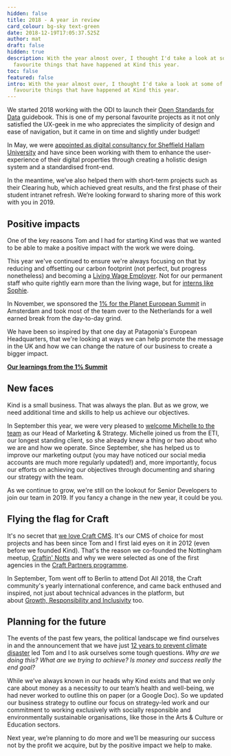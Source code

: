 ```yaml
---
hidden: false
title: 2018 - A year in review
card_colour: bg-sky text-green
date: 2018-12-19T17:05:37.525Z
author: mat
draft: false
hidden: true
description: With the year almost over, I thought I'd take a look at some of my
  favourite things that have happened at Kind this year.
toc: false
featured: false
intro: With the year almost over, I thought I'd take a look at some of my
  favourite things that have happened at Kind this year.
---
```

We started 2018 working with the ODI to launch their [Open Standards for Data](https://standards.theodi.org/) guidebook. This is one of my personal favourite projects as it not only satisfied the UX-geek in me who appreciates the simplicity of design and ease of navigation, but it came in on time and slightly under budget!

In May, we were [appointed as digital consultancy for Sheffield Hallam University](https://madebykind.com/blog/sheffield-hallam-university-appoint-kind-as-digital-consultancy) and have since been working with them to enhance the user-experience of their digital properties through creating a holistic design system and a standardised front-end. 

In the meantime, we’ve also helped them with short-term projects such as their Clearing hub, which achieved great results, and the first phase of their student intranet refresh. We’re looking forward to sharing more of this work with you in 2019. 

## Positive impacts

One of the key reasons Tom and I had for starting Kind was that we wanted to be able to make a positive impact with the work we were doing.

This year we've continued to ensure we're always focusing on that by reducing and offsetting our carbon footprint (not perfect, but progress nonetheless) and becoming a [Living Wage Employer](https://www.livingwage.org.uk/). Not for our permanent staff who quite rightly earn more than the living wage, but for [interns like Sophie](https://madebykind.com/blog/rounding-up-my-internship-at-kind).

In November, we sponsored the [1% for the Planet European Summit](http://www.onepercentfortheplanet.org/what-we-do/our-stories/14-our-stories/350-european-summit-2018-recap) in Amsterdam and took most of the team over to the Netherlands for a well earned break from the day-to-day grind.

We have been so inspired by that one day at Patagonia's European Headquarters, that we're looking at ways we can help promote the message in the UK and how we can change the nature of our business to create a bigger impact.

**[Our learnings from the 1% Summit](https://madebykind.com/blog/1-for-the-planet-european-summit)**

## New faces

Kind is a small business. That was always the plan. But as we grow, we need additional time and skills to help us achieve our objectives.

In September this year, we were very pleased to [welcome Michelle to the team](https://madebykind.com/blog/welcome-our-head-of-marketing-strategy) as our Head of Marketing & Strategy. Michelle joined us from the ETI, our longest standing client, so she already knew a thing or two about who we are and how we operate. Since September, she has helped us to improve our marketing output (you may have noticed our social media accounts are much more regularly updated!) and, more importantly, focus our efforts on achieving our objectives through documenting and sharing our strategy with the team.

As we continue to grow, we're still on the lookout for Senior Developers to join our team in 2019. If you fancy a change in the new year, it could be you.

## Flying the flag for Craft

It's no secret that [we love Craft CMS](https://madebykind.com/blog/why-we-love-craft-cms). It's our CMS of choice for most projects and has been since Tom and I first laid eyes on it in 2012 (even before we founded Kind). That's the reason we co-founded the Nottingham meetup, [Craftin' Notts](http://craftinnotts.com/) and why we were selected as one of the first agencies in the [Craft Partners programme](https://craftcms.com/partners/kind).

In September, Tom went off to Berlin to attend Dot All 2018, the Craft community's yearly international conference, and came back enthused and inspired, not just about technical advances in the platform, but about [Growth, Responsibility and Inclusivity](https://madebykind.com/blog/themes-from-dot-all-2018) too.

## Planning for the future

The events of the past few years, the political landscape we find ourselves in and the announcement that we have just [12 years to prevent climate disaster](https://www.theguardian.com/environment/2018/oct/08/global-warming-must-not-exceed-15c-warns-landmark-un-report) led Tom and I to ask ourselves some tough questions. *Why are we doing this? What are we trying to achieve? Is money and success really the end goal?* 

While we’ve always known in our heads why Kind exists and that we only care about money as a necessity to our team’s health and well-being, we had never worked to outline this on paper (or a Google Doc). So we updated our business strategy to outline our focus on strategy-led work and our commitment to working exclusively with socially responsible and environmentally sustainable organisations, like those in the Arts & Culture or Education sectors. 

Next year, we’re planning to do more and we’ll be measuring our success not by the profit we acquire, but by the positive impact we help to make.
